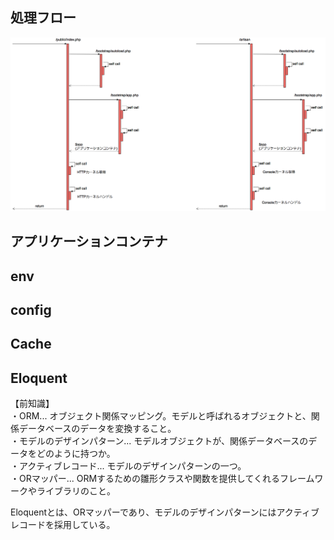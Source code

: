 ## 処理フロー

![Laravel](/picture/Laravel.png "Laravel")

## アプリケーションコンテナ

## env

## config

## Cache

## Eloquent
【前知識】  
・ORM... オブジェクト関係マッピング。モデルと呼ばれるオブジェクトと、関係データベースのデータを変換すること。  
・モデルのデザインパターン... モデルオブジェクトが、関係データベースのデータをどのように持つか。  
・アクティブレコード... モデルのデザインパターンの一つ。  
・ORマッパー... ORMするための雛形クラスや関数を提供してくれるフレームワークやライブラリのこと。  

Eloquentとは、ORマッパーであり、モデルのデザインパターンにはアクティブレコードを採用している。  








